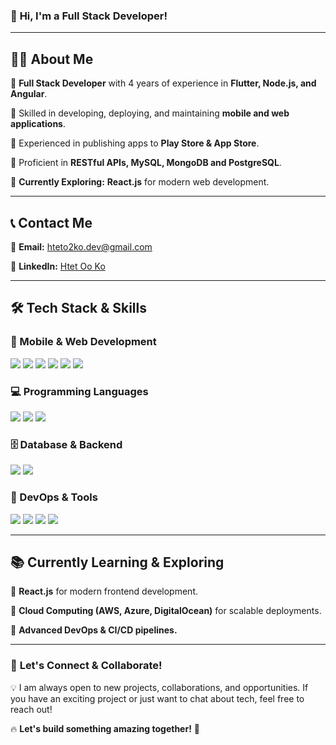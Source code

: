 ### 🚀 **Hi, I'm a Full Stack Developer!**  

---

## 👨‍💻 About Me

🔹 **Full Stack Developer** with 4 years of experience in **Flutter, Node.js, and Angular**.

🔹 Skilled in developing, deploying, and maintaining **mobile and web applications**.

🔹 Experienced in publishing apps to **Play Store & App Store**.

🔹 Proficient in **RESTful APIs, MySQL, MongoDB and PostgreSQL**.

🔹 **Currently Exploring:** **React.js** for modern web development.

---

## 📞 **Contact Me**

📧 **Email:** [hteto2ko.dev@gmail.com](mailto:hteto2ko.dev@gmail.com)

💼 **LinkedIn:** [Htet Oo Ko](https://www.linkedin.com/in/htet-oo-ko/)


---

## 🛠️ **Tech Stack & Skills**

### **📱 Mobile & Web Development**

<p align="left">
  <img src="https://img.shields.io/badge/Flutter-02569B?style=for-the-badge&logo=flutter&logoColor=white" />
  <img src="https://img.shields.io/badge/Dart-0175C2?style=for-the-badge&logo=dart&logoColor=white" />
  <img src="https://img.shields.io/badge/Node.js-339933?style=for-the-badge&logo=nodedotjs&logoColor=white" />
  <img src="https://img.shields.io/badge/Angular-DD0031?style=for-the-badge&logo=angular&logoColor=white" />
  <img src="https://img.shields.io/badge/React-61DAFB?style=for-the-badge&logo=react&logoColor=black" />
  <img src="https://img.shields.io/badge/Flask-000000?style=for-the-badge&logo=flask&logoColor=white" />
</p>


### **💻 Programming Languages**

<p align="left">
  <img src="https://img.shields.io/badge/JavaScript-F7DF1E?style=for-the-badge&logo=javascript&logoColor=black" />
  <img src="https://img.shields.io/badge/TypeScript-3178C6?style=for-the-badge&logo=typescript&logoColor=white" />
  <img src="https://img.shields.io/badge/Python-3776AB?style=for-the-badge&logo=python&logoColor=white" />
</p>


### **🗄️ Database & Backend**

<p align="left">
  <img src="https://img.shields.io/badge/PostgreSQL-4169E1?style=for-the-badge&logo=postgresql&logoColor=white" />
  <img src="https://img.shields.io/badge/MySQL-4479A1?style=for-the-badge&logo=mysql&logoColor=white" />
</p>


### **🚀 DevOps & Tools**

<p align="left">
  <img src="https://img.shields.io/badge/Git-F05032?style=for-the-badge&logo=git&logoColor=white" />
  <img src="https://img.shields.io/badge/GitHub-181717?style=for-the-badge&logo=github&logoColor=white" />
  <img src="https://img.shields.io/badge/Firebase-FFCA28?style=for-the-badge&logo=firebase&logoColor=black" />
  <img src="https://img.shields.io/badge/DigitalOcean-0080FF?style=for-the-badge&logo=digitalocean&logoColor=white" />
</p>


---

## 📚 **Currently Learning & Exploring**

🔹 **React.js** for modern frontend development.

🔹 **Cloud Computing (AWS, Azure, DigitalOcean)** for scalable deployments.

🔹 **Advanced DevOps & CI/CD pipelines.**

---

### 🎯 **Let's Connect & Collaborate!**

💡 I am always open to new projects, collaborations, and opportunities. If you have an exciting project or just want to chat about tech, feel free to reach out!

🔥 **Let's build something amazing together!** 🚀
